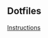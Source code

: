 ## Dotfiles
[Instructions](https://developer.atlassian.com/blog/2016/02/best-way-to-store-dotfiles-git-bare-repo/)

